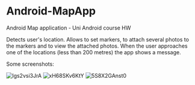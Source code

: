 # Android-MapApp
Android Map application - Uni Android course HW 

Detects user's location. 
Allows to set markers, to attach several photos to the markers and to view the attached photos.
When the user approaches one of the locations (less than 200 metres) the app shows a message.

Some screenshots:

![lgs2vsi3JrA](https://user-images.githubusercontent.com/33631074/77887551-39408280-7284-11ea-9ee3-f6f9d3719b9b.jpg)
![xH68SKv6KtY](https://user-images.githubusercontent.com/33631074/77887550-38a7ec00-7284-11ea-8236-eb773867d09e.jpg)
![5S8X2GAnst0](https://user-images.githubusercontent.com/33631074/77887545-3776bf00-7284-11ea-9df7-7f0b14906e88.jpg)
